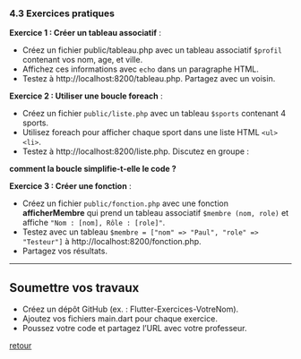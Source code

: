 ### 4.3 Exercices pratiques

**Exercice 1 : Créer un tableau associatif** :
- Créez un fichier public/tableau.php avec un tableau associatif `$profil` contenant vos nom, age, et ville. 
- Affichez ces informations avec `echo` dans un paragraphe HTML. 
- Testez à http://localhost:8200/tableau.php. Partagez avec un voisin.

**Exercice 2 : Utiliser une boucle foreach** :
- Créez un fichier `public/liste.php` avec un tableau `$sports` contenant 4 sports. 
- Utilisez foreach pour afficher chaque sport dans une liste HTML `<ul><li>`. 
- Testez à http://localhost:8200/liste.php. Discutez en groupe :

**comment la boucle simplifie-t-elle le code ?**

**Exercice 3 : Créer une fonction** :
- Créez un fichier `public/fonction.php` avec une fonction **afficherMembre** qui prend un tableau associatif `$membre (nom, role)` et affiche `"Nom : [nom], Rôle : [role]"`. 
- Testez avec un tableau `$membre = ["nom" => "Paul", "role" => "Testeur"]` à http://localhost:8200/fonction.php. 
- Partagez vos résultats. 

---

## Soumettre vos travaux

- Créez un dépôt GitHub (ex. : Flutter-Exercices-VotreNom). 
- Ajoutez vos fichiers main.dart pour chaque exercice. 
- Poussez votre code et partagez l’URL avec votre professeur. 

[retour](../../php.md)
